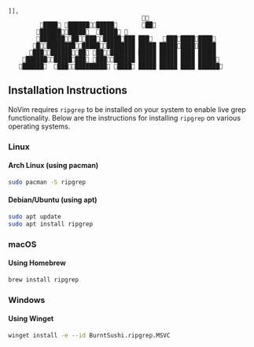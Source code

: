 
                                                                          
                                                                          
                                                                                                                                                     ]],
                                                                        
             ████ ███████████       ██                            
            ███████████  █████                                     
            ████████████████████ ███   ███████████           
           ██████████████████████ █████ ██████████████           
          ███████████ █████████ █████ █████ ████ █████           
        ██████████████ █████████ █████ █████ ████ █████          
       ██████  ████████████ ████ █████ █████ ████ ██████         
                                                                          

## Installation Instructions

NoVim requires `ripgrep` to be installed on your system to enable live grep functionality. Below are the instructions for installing `ripgrep` on various operating systems.

### Linux

#### Arch Linux (using pacman)
```bash
sudo pacman -S ripgrep
```

#### Debian/Ubuntu (using apt)
```bash
sudo apt update
sudo apt install ripgrep
```

### macOS

#### Using Homebrew
```bash
brew install ripgrep
```

### Windows

#### Using Winget
```bash
winget install -e --id BurntSushi.ripgrep.MSVC
```
